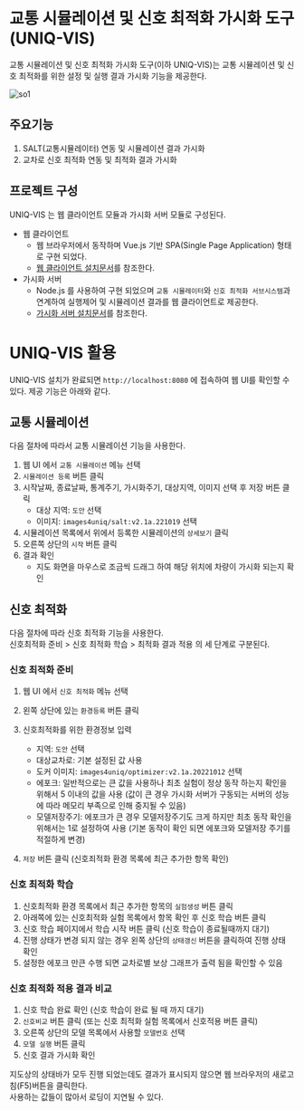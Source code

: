# 교통 시뮬레이션 및 신호 최적화 가시화 도구(UNIQ-VIS)

교통 시뮬레이션 및 신호 최적화 가시화 도구(이하 UNIQ-VIS)는 교통 시뮬레이션 및 신호 최적화를 위한 설정 및 실행 결과 가시화 기능을 제공한다.

![so1](https://github.com/etri-city-traffic-brain/visualization-tool/assets/2037433/a5d86ac2-f6f8-4c07-8443-b3f47dc1fbd1)

## 주요기능

1. SALT(교통시뮬레이터) 연동 및 시뮬레이션 결과 가시화
2. 교차로 신호 최적화 연동 및 최적화 결과 가시화

## 프로젝트 구성

UNIQ-VIS 는 웹 클라이언트 모듈과 가시화 서버 모듈로 구성된다.

- 웹 클라이언트
  - 웹 브라우저에서 동작하며 Vue.js 기반 SPA(Single Page Application) 형태로 구현 되었다.
  - [웹 클라이언트 설치문서](./client/README.md)를 참조한다.
- 가시화 서버
  - Node.js 를 사용하여 구현 되었으며 `교통 시뮬레이터`와 `신호 최적화 서브시스템`과 연계하여 실행제어 및 시뮬레이션 결과를 웹 클라이언트로 제공한다.
  - [가시화 서버 설치문서](./server/README.md)를 참조한다.

# UNIQ-VIS 활용

UNIQ-VIS 설치가 완료되면 `http://localhost:8080` 에 접속하여 웹 UI를 확인할 수 있다. 제공 기능은 아래와 같다.

## 교통 시뮬레이션

다음 절차에 따라서 교통 시뮬레이션 기능을 사용한다.

1. 웹 UI 에서 `교통 시뮬레이션` 메뉴 선택
2. `시뮬레이션 등록` 버튼 클릭
3. 시작날짜, 종료날짜, 통계주기, 가시화주기, 대상지역, 이미지 선택 후 저장 버튼 클릭
   - 대상 지역: `도안` 선택
   - 이미지: `images4uniq/salt:v2.1a.221019` 선택
4. 시뮬레이션 목록에서 위에서 등록한 시뮬레이션의 `상세보기` 클릭
5. 오른쪽 상단의 `시작` 버튼 클릭
6. 결과 확인
   - 지도 화면을 마우스로 조금씩 드래그 하여 해당 위치에 차량이 가시화 되는지 확인

## 신호 최적화

다음 절차에 따라 신호 최적화 기능을 사용한다.  
신호최적화 준비 > 신호 최적화 학습 > 최적화 결과 적용 의 세 단계로 구분된다.

### 신호 최적화 준비

1. 웹 UI 에서 `신호 최적화` 메뉴 선택
2. 왼쪽 상단에 있는 `환경등록` 버튼 클릭
3. 신호최적화를 위한 환경정보 입력

   - 지역: `도안` 선택
   - 대상교차로: 기본 설정된 값 사용
   - 도커 이미지: `images4uniq/optimizer:v2.1a.20221012` 선택
   - 에포크: 일반적으로는 큰 값을 사용하나 최초 실험이 정상 동작 하는지 확인을 위해서 5 이내의 값을 사용 (값이 큰 경우 가시화 서버가 구동되는 서버의 성능에 따라 메모리 부족으로 인해 중지될 수 있음)
   - 모델저장주기: 에포크가 큰 경우 모델저장주기도 크게 하지만 최초 동작 확인을 위해서는 1로 설정하여 사용 (기본 동작이 확인 되면 에포크와 모델저장 주기를 적절하게 변경)

4. `저장` 버튼 클릭 (신호죄적화 환경 목록에 최근 추가한 항목 확인)

### 신호 최적화 학습

1. 신호최적화 환경 목록에서 최근 추가한 항목의 `실험생성` 버튼 클릭
2. 아래쪽에 있는 신호최적화 실험 목록에서 항목 확인 후 신호 학습 버튼 클릭
3. 신호 학습 페이지에서 학습 시작 버튼 클릭 (신호 학습이 종료될때까지 대기)
4. 진행 상태가 변경 되지 않는 경우 왼쪽 상단의 `상태갱신` 버튼을 클릭하여 진행 상태 확인
5. 설정한 에포크 만큰 수행 되면 교차로별 보상 그래프가 출력 됨을 확인할 수 있음

### 신호 최적화 적용 결과 비교

1. 신호 학습 완료 확인 (신호 학습이 완료 될 때 까지 대기)
2. `신호비교` 버튼 클릭 (또는 신호 최적화 실험 목록에서 신호적용 버튼 클릭)
3. 오른쪽 상단의 모델 목록에서 사용할 `모델번호` 선택
4. `모델 실행` 버튼 클릭
5. 신호 결과 가시화 확인

지도상의 상태바가 모두 진행 되었는데도 결과가 표시되지 않으면 웹 브라우저의 새로고침(F5)버튼을 클릭한다.  
사용하는 값들이 많아서 로딩이 지연될 수 있다.
